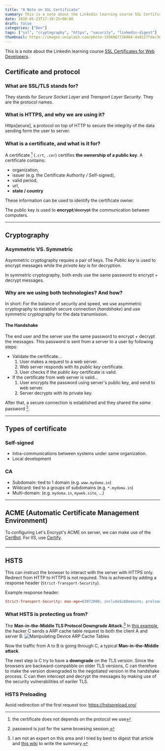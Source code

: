 ```yaml
---
title: "A Note on SSL Certificate"
summary: This is a note about the Linkedin learning course SSL Certificates for Web Developers.
date: 2020-05-23T17:10:25+08:00
draft: false
categories: ["Dev"]
tags: ["ssl", "cryptography", "https", "security", "linkedin-digest"]
thumbnail: https://images.unsplash.com/photo-1506967726964-da9127fdec36?ixlib=rb-1.2.1&ixid=eyJhcHBfaWQiOjEyMDd9&auto=format&fit=crop&w=1000&q=60
---
```


This is a note about the Linkedin learning course [SSL Certificates for Web Developers](https://www.linkedin.com/learning/ssl-certificates-for-web-developers).

## Certificate and protocol

### What are SSL/TLS stands for?

They stands for *Secure Socket Layer* and *Transport Layer Security*. They are the protocol names.

### What is HTTPS, and why we are using it?

Https[ecure], a protocol on top of HTTP to secure the integrity of the data sending form the user to server. 

###  What is a certificate, and what is it for?

A certificate [^1] (`.crt`, `.cer`) certifies **the ownership of a public key**. A certificate contains:

- organization, 
- issuer (e.g. the Certificate Authority / Self-signed), 
- valid period, 
- url,
- **state / country**

These information can be used to identify the certificate owner.

The public key is used to **encrypt**/~~decrypt~~ the communication between computers.

---

## Cryptography

### Asymmetric VS. Symmetric

Asymmetric cryptography requies a pair of keys. The *Public key* is used to encrypt messages while the *private key* is for decryption. 

In symmetric cryptography, both ends use the same password to encrypt + decrypt messages.

### Why are we using both technologies? And how?

In short: For the balance of security and speed, we use asymmetric cryptography to establish secure connection (*handshake*) and use symmetric cryptography for the data transmission.

#### The Handshake

The end user and the server use the same password to encrypt + decrypt the messages. This password is sent from a server to a user by following steps:

- Validate the certificate...
  1. User makes a request to a web server.
  2. Web server responds with its *public key* certificate.
  3. User checks if the *public key* certificate is valid.
- If the certificate from web server is valid...
  1. User encrypts the password using server's public key, and send to web server.
  2. Server decrypts with its private key. 

After that, a secure connection is established and they shared the *same* password [^2].

---

## Types of certificate

### Self-signed

- Intra-communications between systems under same organization.
- Local development

### CA

- Subdomain: tied to 1 domain (e.g. `www.mydoma.in`)
- Wildcard: tied to a groups of subdomains (e.g. `*.mydoma.in`)
- Multi-domain: (e.g. `mydoma.in`, `myweb.site`, ...)

---

## ACME (Automatic Certificate Management Environment)

To configuring Let's Encrypt's ACME on server, we can make use of the [CertBot](https://certbot.eff.org/). For IIS, use [Certify](https://certifytheweb.com/).

### 

---

## HSTS

This can instruct the browser to interact with the server with HTTPS only. Redirect from HTTP to HTTPS is not required. This is achieved by adding a response header (`Strict-Transport-Security`).

Example response header:

```ini
Strict-Transport-Security: max-age=63072000; includeSubDomains; preload
```

### What HSTS is protecting us from?

The **Man-in-the-Middle TLS Protocol Downgrade Attack.**[^3] In [this example](https://www.praetorian.com/blog/man-in-the-middle-tls-ssl-protocol-downgrade-attack), the hacker C sends a ARP cache table request to both the client A and server B:
![Manipulating Device ARP Cache Tables](https://assets.website-files.com/58866caeabc83d5e7c574c74/5cdc9328fcbd747340785c63_20140811-mitm-attack.png)

Now the traffic from A to B is going through C, a typical **Man-in-the-Middle attack**.

The next step is C try to have a **downgrade** on the TLS version. Since the browsers are backward-compatible on older TLS versions, C can therefore to make the version downgraded to the negotiated version in the handshake process. C can then intercept and decrypt the messages by making use of the security vulnerabilities of eariler TLS.

### HSTS Preloading

Avoid redirection of the first request too: https://hstspreload.org/



[^1]: the certificate does not depends on the protocol we use
[^2]:password is just for the same browsing session.
[^3]: I am not an expert on this area and I tried by best to digest that article and [this wiki](https://en.m.wikipedia.org/wiki/Downgrade_attack) to write the summary.
